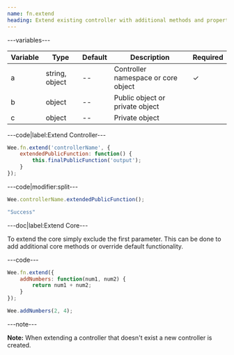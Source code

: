 ```yaml
---
name: fn.extend
heading: Extend existing controller with additional methods and properties
---
```


---variables---

| Variable | Type | Default | Description| Required |
| -- | -- | -- | -- | -- |
| a | string, object | -- | Controller namespace or core object | &#10003; |
| b | object | -- | Public object or private object ||
| c | object | -- | Private object ||

---code|label:Extend Controller---

```javascript
Wee.fn.extend('controllerName', {
	extendedPublicFunction: function() {
		this.finalPublicFunction('output');
	}
});
```

---code|modifier:split---

```javascript
Wee.controllerName.extendedPublicFunction();
```

```javascript
"Success"
```

---doc|label:Extend Core---

To extend the core simply exclude the first parameter. This can be done to add additional core methods or override default functionality.

---code---

```javascript
Wee.fn.extend({
	addNumbers: function(num1, num2) {
		return num1 + num2;
	}
});

Wee.addNumbers(2, 4);
```

---note---

**Note:** When extending a controller that doesn't exist a new controller is created.